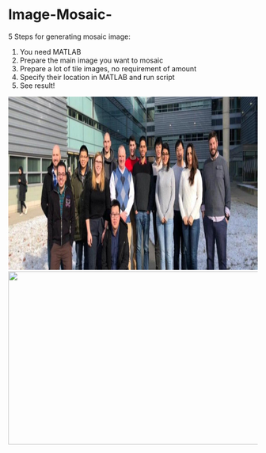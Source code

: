 # Image-Mosaic-

5 Steps for generating mosaic image:

1. You need MATLAB
2. Prepare the main image you want to mosaic
3. Prepare a lot of tile images, no requirement of amount
4. Specify their location in MATLAB and run script
5. See result!

<img src="/group_photo.jpg" width="2200" height="350"/>
<img src="/Mosaic.png" width="2200" height="350"/>
